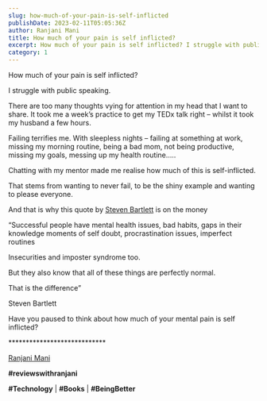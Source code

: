 ```yaml
---
slug: how-much-of-your-pain-is-self-inflicted
publishDate: 2023-02-11T05:05:36Z
author: Ranjani Mani
title: How much of your pain is self inflicted? 
excerpt: How much of your pain is self inflicted? I struggle with public speaking. There are too many thoughts vying for attention in my head that I want to share. It took me a week’s practice to get my TEDx talk right – whilst it took my husband a few hours. Failing terrifies me. With sleepless  ... 
category: 1
---
```


How much of your pain is self inflicted?

I struggle with public speaking.

There are too many thoughts vying for attention in my head that I want to share. It took me a week’s practice to get my TEDx talk right – whilst it took my husband a few hours.

Failing terrifies me. With sleepless nights – failing at something at work, missing my morning routine, being a bad mom, not being productive, missing my goals, messing up my health routine…..

Chatting with my mentor made me realise how much of this is self-inflicted.

That stems from wanting to never fail, to be the shiny example and wanting to please everyone.

And that is why this quote by [Steven Bartlett](https://www.linkedin.com/feed/#) is on the money

“Successful people have mental health issues, bad habits, gaps in their knowledge moments of self doubt, procrastination issues, imperfect routines

Insecurities and imposter syndrome too.

But they also know that all of these things are perfectly normal. 

That is the difference”

Steven Bartlett

Have you paused to think about how much of your mental pain is self inflicted?

\*\*\*\*\*\*\*\*\*\*\*\*\*\*\*\*\*\*\*\*\*\*\*\*\*\*\*\*

[Ranjani Mani](https://www.linkedin.com/feed/#)

**#reviewswithranjani**

**#Technology** | **#Books** | **#BeingBetter**